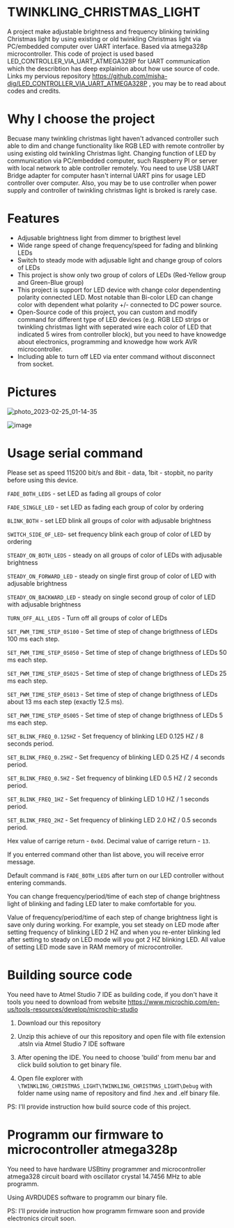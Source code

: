 # TWINKLING_CHRISTMAS_LIGHT
A project make adjustable brightness and frequency blinking twinkling Christmas light by using existing or old twinkling Christmas light via PC/embedded computer over UART interface. Based via atmega328p microcontroller. This code of project is used based LED_CONTROLLER_VIA_UART_ATMEGA328P for UART communication which the describtion has deep explainion about how use source of code. Links my pervious repository https://github.com/misha-dig/LED_CONTROLLER_VIA_UART_ATMEGA328P , you may be to read about codes and credits. 

# Why I choose the project
Becuase many twinkling christmas light haven't advanced controller such able to dim and change functionality like RGB LED with remote controller by using existing old twinkling Christmas light. Changing function of LED by communication via PC/embedded computer, such Raspberry PI or server with local network to able controller remotely. You need to use USB UART Bridge adapter for computer hasn't internal UART pins for usage LED controller over computer. Also, you may be to use controller when power supply and controller of twinkling christmas light is broked is rarely case.    

# Features
* Adjusable brightness light from dimmer to brigthest level
* Wide range speed of change frequency/speed for fading and blinking LEDs
* Switch to steady mode with adjusable light and change group of colors of LEDs
* This project is show only two group of colors of LEDs (Red-Yellow group and Green-Blue group)
* This project is support for LED device with change color dependenting polarity connected LED. Most notable than Bi-color LED can change color with dependent what polarity +/- connected to DC power source. 
* Open-Source code of this project, you can custom and modify command for different type of LED devices (e.g. RGB LED strips or twinkling christmas light with seperated wire each color of LED that indicated 5 wires from controller block), but you need to have knowedge about electronics, programming and knowedge how work AVR microcontroller. 
* Including able to turn off LED via enter command without disconnect from socket.

# Pictures

![photo_2023-02-25_01-14-35](https://user-images.githubusercontent.com/55639759/221327978-54a15a06-51fa-4435-99aa-76a29a05ca90.jpg)

![image](https://user-images.githubusercontent.com/55639759/221334836-9c1a4fbb-2173-4b5d-af24-624250e5b2dc.png)


# Usage serial command

Please set as speed 115200 bit/s and 8bit - data, 1bit - stopbit, no parity before using this device. 

```FADE_BOTH_LEDS``` - set LED as fading all groups of color 

```FADE_SINGLE_LED``` - set LED as fading each group of color by ordering

```BLINK_BOTH``` - set LED blink all groups of color with adjusable brightness

```SWITCH_SIDE_OF_LED```- set frequency blink each group of color of LED by ordering 

```STEADY_ON_BOTH_LEDS``` - steady on all groups of color of LEDs with adjusable brightness

```STEADY_ON_FORWARD_LED``` - steady on single first group of color of LED with adjusable brightness

```STEADY_ON_BACKWARD_LED``` - steady on single second group of color of LED with adjusable brightness

```TURN_OFF_ALL_LEDS``` - Turn off all groups of color of LEDs

```SET_PWM_TIME_STEP_0S100``` - Set time of step of change brigthness of LEDs 100 ms each step.  

```SET_PWM_TIME_STEP_0S050``` - Set time of step of change brigthness of LEDs 50 ms each step.

```SET_PWM_TIME_STEP_0S025``` - Set time of step of change brigthness of LEDs 25 ms each step.

```SET_PWM_TIME_STEP_0S013``` - Set time of step of change brigthness of LEDs about 13 ms each step (exactly 12.5 ms).

```SET_PWM_TIME_STEP_0S005``` - Set time of step of change brigthness of LEDs 5 ms each step.



```SET_BLINK_FREQ_0.125HZ``` - Set frequency of blinking LED 0.125 HZ / 8 seconds period.

```SET_BLINK_FREQ_0.25HZ``` - Set frequency of blinking LED 0.25 HZ / 4 seconds period.

```SET_BLINK_FREQ_0.5HZ``` - Set frequency of blinking LED 0.5 HZ / 2 seconds period.

```SET_BLINK_FREQ_1HZ``` - Set frequency of blinking LED 1.0 HZ / 1 seconds period.

```SET_BLINK_FREQ_2HZ``` - Set frequency of blinking LED 2.0 HZ / 0.5 seconds period.

Hex value of carrige return - ``` 0x0d ```. Decimal value of carrige return - ``` 13 ```.

If you enterred command other than list above, you will receive error message.

Default command is ```FADE_BOTH_LEDS``` after turn on our LED controller without entering commands. 

You can change frequency/period/time of each step of change brightness light of blinking and fading LED later to make comfortable for you. 

Value of frequency/period/time of each step of change brightness light is save only during working. For example, you set steady on LED mode after setting frequency of blinking LED 2 HZ and when you re-enter blinking led after setting to steady on LED mode will you got 2 HZ blinking LED. All value of setting LED mode save in RAM memory of microcontroller. 

# Building source code
You need have to Atmel Studio 7 IDE as building code, if you don't have it tools you need to download from website https://www.microchip.com/en-us/tools-resources/develop/microchip-studio 

1. Download our this repository

2. Unzip this achieve of our this repository and open file with file extension .atsln via Atmel Studio 7 IDE software

3. After opening the IDE. You need to choose 'build' from menu bar and click build solution to get binary file.

4. Open file explorer with ```\TWINKLING_CHRISTMAS_LIGHT\TWINKLING_CHRISTMAS_LIGHT\Debug``` with folder name using name of repository and find .hex and .elf binary file. 

PS: I'll provide instruction how build source code of this project.

# Programm our firmware to microcontroller atmega328p

You need to have hardware USBtiny programmer and microcontroller atmega328 circuit board with oscillator crystal 14.7456 MHz to able programm. 

Using AVRDUDES software to programm our binary file. 

PS: I'll provide instruction how programm firmware soon and provide electronics circuit soon.
